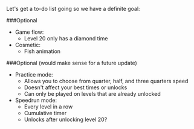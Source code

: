 Let's get a to-do list going so we have a definite goal:

###Optional

- Game flow:
  - Level 20 only has a diamond time
- Cosmetic:
  - Fish animation
  
###Optional (would make sense for a future update)

- Practice mode:
  - Allows you to choose from quarter, half, and three quarters speed
  - Doesn't affect your best times or unlocks
  - Can only be played on levels that are already unlocked
- Speedrun mode:
  - Every level in a row
  - Cumulative timer
  - Unlocks after unlocking level 20?